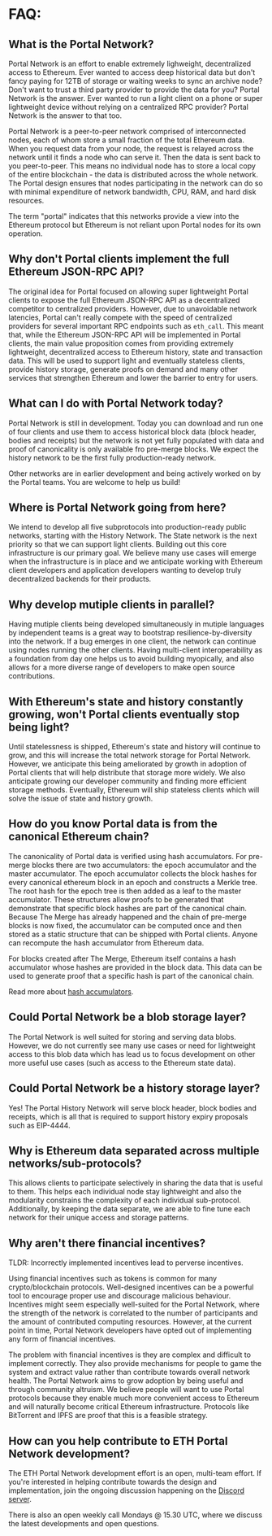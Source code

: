 # FAQ:

## What is the Portal Network?

Portal Network is an effort to enable extremely lighweight, decentralized access to Ethereum. Ever wanted to access deep historical data but don't fancy paying for 12TB of storage or waiting weeks to sync an archive node? Don't want to trust a third party provider to provide the data for you? Portal Network is the answer. Ever wanted to run a light client on a phone or super lightweight device without relying on a centralized RPC provider? Portal Network is the answer to that too. 

Portal Network is a peer-to-peer network comprised of interconnected nodes, each of whom store a small fraction of the total Ethereum data. When you request data from your node, the request is relayed across the network until it finds a node who can serve it. Then the data is sent back to you peer-to-peer. This means no individual node has to store a local copy of the entire blockchain - the data is distributed across the whole network. The Portal design ensures that nodes participating in the network can do so with minimal expenditure of network bandwidth, CPU, RAM, and hard disk resources.

The term "portal" indicates that this networks provide a view into the Ethereum protocol but Ethereum is not reliant upon Portal nodes for its own operation.

## Why don't Portal clients implement the full Ethereum JSON-RPC API?

The original idea for Portal focused on allowing super lightweight Portal clients to expose the full Ethereum JSON-RPC API as a decentralized competitor to centralized providers. However, due to unavoidable network latencies, Portal can't really compete with the speed of centralized providers for several important RPC endpoints such as `eth_call`. This meant that, while the Ethereum JSON-RPC API will be implemented in Portal clients, the main value proposition comes from providing extremely lightweight, decentralized access to Ethereum history, state and transaction data. This will be used to support light and eventually stateless clients, provide history storage, generate proofs on demand and many other services that strengthen Ethereum and lower the barrier to entry for users. 

## What can I do with Portal Network today?

Portal Network is still in development. Today you can download and run one of four clients and use them to access historical block data (block header, bodies and receipts) but the network is not yet fully populated with data and proof of canonicality is only available fro pre-merge blocks.
We expect the history network to be the first fully production-ready network.

Other networks are in earlier development and being actively worked on by the Portal teams. You are welcome to help us build!

## Where is Portal Network going from here?

We intend to develop all five subprotocols into production-ready public networks, starting with the History Network. The State network is the next priority so that we can support light clients. Building out this core infrastructure is our primary goal. We believe many use cases will emerge when the infrastructure is in place and we anticipate working with Ethereum client developers and application developers wanting to develop truly decentralized backends for their products.


## Why develop mutiple clients in parallel?

Having mutiple clients being developed simultaneously in mutiple languages by independent teams is a great way to bootstrap resilience-by-diversity into the network. If a bug emerges in one client, the network can continue using nodes running the other clients. Having multi-client interoperability as a foundation from day one helps us to avoid building myopically, and also allows for a more diverse range of developers to make open source contributions.

## With Ethereum's state and history constantly growing, won't Portal clients eventually stop being light?

Until statelessness is shipped, Ethereum's state and history will continue to grow, and this will increase the total network storage for Portal Network. However, we anticipate this being ameliorated by growth in adoption of Portal clients that will help distribute that storage more widely. We also anticipate growing our developer community and finding more efficient storage methods. Eventually, Ethereum will ship stateless clients which will solve the issue of state and history growth.


## How do you know Portal data is from the canonical Ethereum chain?

The canonicality of Portal data is verified using hash accumulators. For pre-merge blocks there are two accumulators: the epoch accumulator and the master accumulator. The epoch accumulator collects the block hashes for every canonical ethereum block in an epoch and constructs a Merkle tree. The root hash for the epoch tree is then added as a leaf to the master accumulator. These structures allow proofs to be generated that demonstrate that specific block hashes are part of the canonical chain. Because The Merge has already happened and the chain of pre-merge blocks is now fixed, the accumulator can be computed once and then stored as a static structure that can be shipped with Portal clients. Anyone can recompute the hash accumulator from Ethereum data.

For blocks created after The Merge, Ethereum itself contains a hash accumulator whose hashes are provided in the block data. This data can be used to generate proof that a specific hash is part of the canonical chain.

Read more about [hash accumulators](../concepts/hash-accumulators.mdx).


## Could Portal Network be a blob storage layer?

The Portal Network is well suited for storing and serving data blobs.  However, we do not currently see many use cases or need for lightweight access to this blob data which has lead us to focus development on other more useful use cases (such as access to the Ethereum state data).

## Could Portal Network be a history storage layer?

Yes! The Portal History Network will serve block header, block bodies and receipts, which is all that is required to support history expiry proposals such as EIP-4444.


## Why is Ethereum data separated across multiple networks/sub-protocols?

This allows clients to participate selectively in sharing the data that is useful to them. This helps each individual node stay lightweight and also the modularity constrains the complexity of each individual sub-protocol.  Additionally, by keeping the data separate, we are able to fine tune each network for their unique access and storage patterns.


## Why aren't there financial incentives?

TLDR: Incorrectly implemented incentives lead to perverse incentives.

Using financial incentives such as tokens is common for many crypto/blockchain protocols. Well-designed incentives can be a powerful tool to encourage proper use and discourage malicious behaviour. Incentives might seem especially well-suited for the Portal Network, where the strength of the network is correlated to the number of participants and the amount of contributed computing resources. However, at the current point in time, Portal Network developers have opted out of implementing any form of financial incentives.

The problem with financial incentives is they are complex and difficult to implement correctly. They also provide mechanisms for people to game the system and extract value rather than contribute towards overall network health. The Portal Network aims to grow adoption by being useful and through community altruism. We believe people will want to use Portal protocols because they enable much more convenient access to Ethereum and will naturally become critical Ethereum infrastructure. Protocols like BitTorrent and IPFS are proof that this is a feasible strategy.

## How can you help contribute to ETH Portal Network development?

The ETH Portal Network development effort is an open, multi-team effort. If you're interested in helping contribute towards the design and implementation, join the ongoing discussion happening on the [Discord server](https://discord.gg/rHruRsbgeY).

There is also an open weekly call Mondays @ 15.30 UTC, where we discuss the latest developments and open questions.